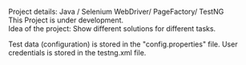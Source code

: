Project details: Java / Selenium WebDriver/ PageFactory/ TestNG  
This Project is under development.  
Idea of the project: Show different solutions for different tasks.
 
Test data (configuration) is stored in the "config.properties" file.
User credentials is stored in the testng.xml file.
